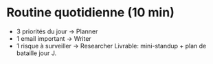 # Routine quotidienne (10 min)
- 3 priorités du jour → Planner
- 1 email important → Writer
- 1 risque à surveiller → Researcher
Livrable: mini-standup + plan de bataille jour J.

